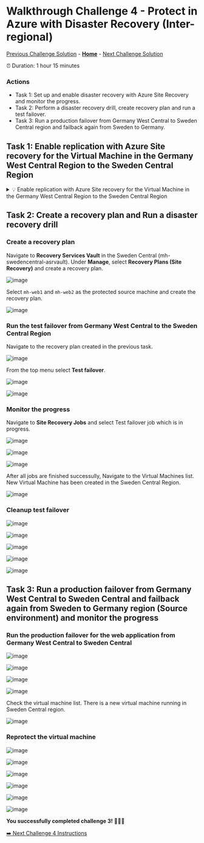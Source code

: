 # Walkthrough Challenge 4 - Protect in Azure with Disaster Recovery (Inter-regional)

[Previous Challenge Solution](../challenge-03/solution-03.md) - **[Home](../../Readme.md)** - [Next Challenge Solution](../challenge-05/solution-05.md)

⏰ Duration: 1 hour 15 minutes


### Actions

* Task 1: Set up and enable disaster recovery with Azure Site Recovery and monitor the progress.
* Task 2: Perform a disaster recovery drill, create recovery plan and run a test failover.
* Task 3: Run a production failover from Germany West Central to Sweden Central region and failback again from Sweden to Germany.

## Task 1: Enable replication with Azure Site recovery for the Virtual Machine in the Germany West Central Region to the Sweden Central Region

<details close>
<summary>💡 Enable replication with Azure Site recovery for the Virtual Machine in the Germany West Central Region to the Sweden Central Region</summary>
<br>

Navigate to **Recovery Services Vault** in the Sweden Central (mh-swedencentral-asrvault) which we created in the first Challenge. In the **Protected Items**, select **Replicated Items**. Then select **Replicate** and from the dropdown list select **Azure virtual machines**. The following pane will apprear:

![image](./img/001.png)

![image](./img/002.png)

![image](./img/003.png)

![image](./img/004.png)

![image](./img/005.png)

![image](./img/006.png)

In the deployment notification you could navigate to the Site Recovery Jobs which lists all Site Recovery Actions you have created in this task.

![image](./img/007.png)

You can select in progress jobs to check the status and progress.

![image](./img/008.png)

This Task can take up to 10 minutes to finish.

![image](./img/009.png)

![image](./img/011.png)

![image](./img/010.png)

### Alternative: Disaster recovery can be set also under Virtual Machine | Disaster Recovery

![image](./img/100.png)

</details>

## Task 2: Create a recovery plan and Run a disaster recovery drill

### Create a recovery plan
Navigate to **Recovery Services Vault** in the Sweden Central (mh-swedencentral-asrvault). Under **Manage**, select **Recovery Plans (Site Recovery)** and create a recovery plan.

![image](./img/09.png)

Select `mh-web1` and `mh-web2` as the protected source machine and create the recovery plan.

![image](./img/10.png)

### Run the test failover from Germany West Central to the Sweden Central Region
Navigate to the recovery plan created in the previous task. 

![image](./img/11.png)

From the top menu select **Test failover**.

![image](./img/12.png)


![image](./img/13.png)

### Monitor the progress
Navigate to **Site Recovery Jobs** and select Test failover job which is in progress.

![image](./img/14.png)


![image](./img/15.png)

![image](./img/16.png)

After all jobs are finished successully, Navigate to the Virtual Machines list. New Virtual Machine has been created in the Sweden Central Region.

![image](./img/17.png)

### Cleanup test failover
![image](./img/18.png)

![image](./img/19.png)

![image](./img/20.png)

![image](./img/21.png)

![image](./img/22.png)

## Task 3: Run a production failover from Germany West Central to Sweden Central and failback again from Sweden to Germany region (Source environment) and monitor the progress
### Run the production failover for the web application from Germany West Central to Sweden Central
![image](./img/23.png)

![image](./img/24.png)

![image](./img/25.png)

![image](./img/26.png)

Check the virtual machine list. There is a new virtual machine running in Sweden Central region.

![image](./img/27.png)

### Reprotect the virtual machine
![image](./img/28.png)

![image](./img/29.png)

![image](./img/30.png)

![image](./img/31.png)

![image](./img/32.png)

![image](./img/33.png)

**You successfully completed challenge 3!** 🚀🚀🚀

[➡️ Next Challenge 4 Instructions](../../challenges/04_challenge.md)